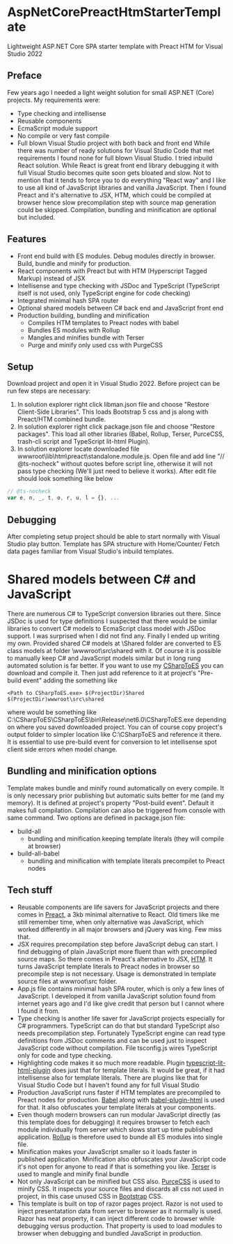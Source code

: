 # AspNetCorePreactHtmStarterTemplate
 Lightweight ASP.NET Core SPA starter template with Preact HTM for Visual Studio 2022

## Preface
Few years ago I needed a light weight solution for small ASP.NET (Core) projects. My requirements were:
* Type checking and intellisense
* Reusable components
* EcmaScript module support
* No compile or very fast compile
* Full blown Visual Studio project with both back and front end 
While there was number of ready solutions for Visual Studio Code that met requirements I found none for full blown Visual Studio.
I tried inbuild React solution. While React is great front end library debugging it with full Visual Studio becomes quite soon gets bloated and slow.
Not to mention that it tends to force you to do everything "React way" and I like to use all kind of JavaScript libraries and vanilla JavaScript.
Then I found Preact and it's alternative to JSX, HTM, which could be compiled at browser hence slow precompilation step with source map generation could be skipped.
Compilation, bundling and minification are optional but included.

## Features
* Front end build with ES modules. Debug modules directly in browser. Build, bundle and minify for production.
* React components with Preact but with HTM (Hyperscript Tagged Markup) instead of JSX
* Intellisense and type checking with JSDoc and TypeScript (TypeScript itself is not used, only TypeScript engine for code checking)
* Integrated minimal hash SPA router
* Optional shared models between C# back end and JavaScript front end
* Production building, bundling and minification
    * Compiles HTM templates to Preact nodes with babel
    * Bundles ES modules with Rollup
    * Mangles and minifies bundle with Terser
    * Purge and minify only used css with PurgeCSS
	
## Setup 
Download project and open it in Visual Studio 2022. Before project can be run few steps are necessary:
1. In solution explorer right click libman.json file and choose "Restore Client-Side Libraries". This loads Bootstrap 5 css and js along with Preact/HTM combined bundle.
2. In solution explorer right click package.json file and choose "Restore packages". This load all other libraries (Babel, Rollup, Terser, PurceCSS, trash-cli script and TypeScript lit-html Plugin).
3. In solution explorer locate downloaded file wwwroot\lib\htm\preact\standalone.module.js. Open file and add line "// @ts-nocheck" without quotes before script line, otherwise it will not pass type checking (We'll just need to believe it works).  After edit file should look something like below
```javascript
// @ts-nocheck
var e, n, _, t, o, r, u, l = {}, ...
```

## Debugging
After completing setup project should be able to start normally with Visual Studio play button. Template has SPA structure with Home/Counter/ Fetch data pages familiar from Visual Studio's inbuild templates.

# Shared models between C# and JavaScript
There are numerous C# to TypeScript conversion libraries out there. Since JSDoc is used for type definitions I suspected that there would be similar libraries to convert C# models to EcmaScript class model with JSDoc support.
I was surprised when I did not find any. Finally I ended up writing my own. Provided shared C# models at \Shared folder are converted to ES class models at folder \wwwroot\src\shared with it. 
Of course it is possible to manually keep C# and JavaScript models similar but in long rung automated solution is far better. If you want to use my [CSharpToES](https://github.com/TottiWatti/TottiWatti.CSharpToES) you can download and compile it.
Then just add reference to it at project's "Pre-build event" adding the something like
```
<Path to CSharpToES.exe> $(ProjectDir)Shared $(ProjectDir)wwwroot\src\shared
``` 
where <Path to CSharpToES.exe> would be something like C:\CSharpToES\CSharpToES\bin\Release\net6.0\CSharpToES.exe depending on where you saved downloaded project. You can of course copy project's output folder to simpler location like C:\CSharpToES and reference it there.
It is essential to use pre-build event for conversion to let intellisense spot client side errors when model change.

## Bundling and minification options
Template makes bundle and minify round automatically on every compile. It is only necessary prior publishing but automatic suits better for me (and my memory). It is defined at project's property "Post-build event". Default it makes full compilation. Compilation can also be triggered from console with same command.
Two options are defined in package.json file:
* build-all 
    * bundling and minification keeping template literals (they will compile at browser)
* build-all-babel
    * bundling and minification with template literals precompilet to Preact nodes

## Tech stuff
* Reusable components are life savers for JavaScript projects and there comes in [Preact](https://preactjs.com/), a 3kb minimal alternative to React. Old timers like me still remember time, when only alternative was JavaScript, which worked differently in all major browsers and jQuery was king. Few miss that.
* JSX requires precompilation step before JavaScript debug can start. I find debugging of plain JavaScript more fluent than with precompiled source maps. So there comes in Preact's alternative to JSX, [HTM](https://github.com/developit/htm). It turns JavaScript template literals to Preact nodes in browser so precompile step is not necessary. Usage is demonstrated in template source files at wwwroot\src folder.
* App.js file contains minimal hash SPA router, which is only a few lines of JavaScript. I developed it from vanilla JavaScript solution found from internet years ago and I'd like give credit that person but I cannot where I found it from.
* Type checking is another life saver for JavaScript projects especially for C# programmers. TypeScript can do that but standard TypeScript also needs precompilation step. 
Fortunately TypeScript engine can read type definitions from JSDoc comments and can be used just to inspect JavaScript code without compilation. File tsconfig.js wires TypeScript only for code and type checking. 
* Highlighting code makes it so much more readable. Plugin [typescript-lit-html-plugin](https://github.com/microsoft/typescript-lit-html-plugin) does just that for template literals. It would be great, if it had intellisense also for template literals. There are plugins like that for Visual Studio Code but I haven't found any for full Visual Studio
* Production JavaScript runs faster if HTM templates are precompiled to Preact nodes for production. [Babel](https://babeljs.io/) along with [babel-plugin-html](https://github.com/developit/htm/tree/master/packages/babel-plugin-htm) is used for that. It also obfuscates your template literals at your components.
* Even though modern browsers can run modular JavaScript directly (as this template does for debugging) it requires browser to fetch each module individually from server which slows start up time published application. [Rollup](https://www.rollupjs.org/) is therefore used to bunde all ES modules into single file.
* Minification makes your JavaScript smaller so it loads faster in published application. Minification also obfuscates your JavaScript code it's not open for anyone to read if that is something you like. [Terser](https://terser.org/) is used to mangle and minify final bundle
* Not only JavaScript can be minified but CSS also. [PurceCSS](https://purgecss.com/) is used to minify CSS. It inspects your source files and discards all css not used in project, in this case unused CSS in [Bootstrap](https://getbootstrap.com/) CSS.
* This template is built on top of razor pages project. Razor is not used to inject presentatation data from server to browser as it normally is used. Razor has neat property, it can inject different code to browser while debugging versus production. That property is used to load modules to browser when debugging and bundled JavaScript in production.






